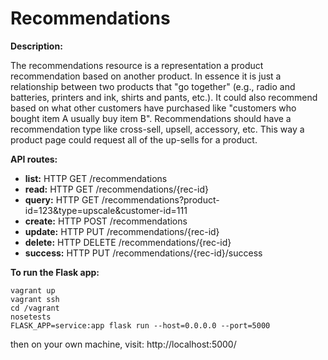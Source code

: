 # Recommendations

**Description:**

The recommendations resource is a representation a product recommendation based on another product. In essence it is just a relationship between two products that "go together" (e.g., radio and batteries, printers and ink, shirts and pants, etc.). It could also recommend based on what other customers have purchased like "customers who bought item A usually buy item B". Recommendations should have a recommendation type like cross-sell, upsell, accessory, etc. This way a product page could request all of the up-sells for a product.   

**API routes:** 

- **list:** HTTP GET /recommendations
- **read:** HTTP GET /recommendations/{rec-id}
- **query:** HTTP GET /recommendations?product-id=123&type=upscale&customer-id=111
- **create:** HTTP POST /recommendations 
- **update:** HTTP PUT /recommendations/{rec-id}
- **delete:** HTTP DELETE /recommendations/{rec-id}
- **success:** HTTP PUT /recommendations/{rec-id}/success


**To run the Flask app:**   

```
vagrant up
vagrant ssh
cd /vagrant
nosetests
FLASK_APP=service:app flask run --host=0.0.0.0 --port=5000
```
then on your own machine, visit: http://localhost:5000/
